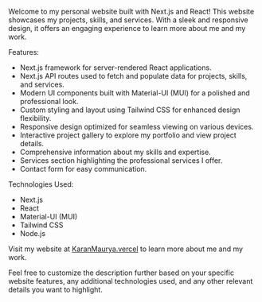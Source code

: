 Welcome to my personal website built with Next.js and React! This website showcases my projects, skills, and services. With a sleek and responsive design, it offers an engaging experience to learn more about me and my work.

Features:

- Next.js framework for server-rendered React applications.
- Next.js API routes used to fetch and populate data for projects, skills, and services.
- Modern UI components built with Material-UI (MUI) for a polished and professional look.
- Custom styling and layout using Tailwind CSS for enhanced design flexibility.
- Responsive design optimized for seamless viewing on various devices.
- Interactive project gallery to explore my portfolio and view project details.
- Comprehensive information about my skills and expertise.
- Services section highlighting the professional services I offer.
- Contact form for easy communication.

Technologies Used:

- Next.js
- React
- Material-UI (MUI)
- Tailwind CSS
- Node.js

Visit my website at [KaranMaurya.vercel](https://karancodex.vercel.app/) to learn more about me and my work.

Feel free to customize the description further based on your specific website features, any additional technologies used, and any other relevant details you want to highlight.
